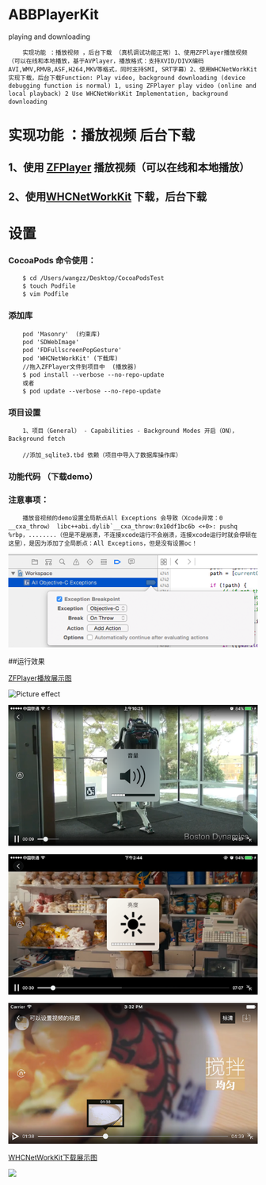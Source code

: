 # ABBPlayerKit
playing and downloading

        实现功能 ：播放视频 ，后台下载 （真机调试功能正常）1、使用ZFPlayer播放视频（可以在线和本地播放，基于AVPlayer，播放格式：支持XVID/DIVX编码AVI,WMV,RMVB,ASF,H264,MKV等格式，同时支持SMI, SRT字幕）2、使用WHCNetWorkKit 实现下载，后台下载Function: Play video, background downloading (device debugging function is normal) 1, using ZFPlayer play video (online and local playback) 2 Use WHCNetWorkKit Implementation, background downloading

# 实现功能 ：播放视频  后台下载

## 1、使用 [ZFPlayer](https://github.com/renzifeng/ZFPlayer) 播放视频（可以在线和本地播放）
## 2、使用[WHCNetWorkKit](https://github.com/netyouli/WHCNetWorkKit) 下载，后台下载


# 设置

### CocoaPods 命令使用：

        $ cd /Users/wangzz/Desktop/CocoaPodsTest  
        $ touch Podfile  
        $ vim Podfile 

### 添加库
        pod 'Masonry'  (约束库)
        pod 'SDWebImage'  
        pod 'FDFullscreenPopGesture'
        pod 'WHCNetWorkKit' (下载库)
        //拖入ZFPlayer文件到项目中  (播放器)
        $ pod install --verbose --no-repo-update
        或者
        $ pod update --verbose --no-repo-update

### 项目设置
        1、项目（General） - Capabilities - Background Modes 开启（ON），Background fetch

        //添加_sqlite3.tbd 依赖（项目中导入了数据库操作库）

### 功能代码 （下载demo）

### 注意事项：
        播放音视频的demo设置全局断点All Exceptions 会导致（Xcode异常：0 __cxa_throw） libc++abi.dylib`__cxa_throw:0x10df1bc6b <+0>: pushq %rbp，........（但是不是崩溃，不连接xcode运行不会崩溃，连接xcode运行时就会停顿在这里），是因为添加了全局断点：All Exceptions，但是没有设置oc！

![Exceptions](images/stifF.png)


##运行效果

[ZFPlayer播放展示图](https://github.com/renzifeng/ZFPlayer)

![Picture effect](https://github.com/renzifeng/ZFPlayer/raw/master/screen.gif)

![Sound adjustment demonstration](https://github.com/renzifeng/ZFPlayer/raw/master/volume.png)

![Brightness adjustment demonstration](https://github.com/renzifeng/ZFPlayer/raw/master/brightness.png)

![Progress adjustment demonstration](https://github.com/renzifeng/ZFPlayer/raw/master/progress.png)

[WHCNetWorkKit下载展示图](https://github.com/netyouli/WHCNetWorkKit)


![](https://github.com/netyouli/WHCNetWorkKit/blob/master/show.gif)




